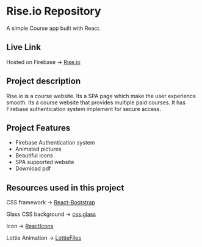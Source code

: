 # Rise.io Repository

A simple Course app built with React.

## Live Link
Hosted on Firebase -> [Rise.io](https://riseio.firebaseapp.com/)

## Project description

Rise.io is a course website. Its a SPA page which make the user experience smooth. Its a course website that provides multiple paid courses. It has Firebase authentication system implement for secure access. 

## Project Features

* Firebase Authentication system
* Animated pictures
* Beautiful icons
* SPA supported website
* Download pdf

## Resources used in this project

CSS framework -> [React-Bootstrap](https://react-bootstrap.github.io/)

Glass CSS background -> [css.glass](https://css.glass/)

Icon -> [ReactIcons](https://react-icons.github.io/react-icons/)

Lottie Animation -> [LottieFiles](https://lottiefiles.com/featured)
